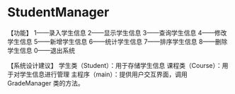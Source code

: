 # StudentManager
【功能】
1——录入学生信息
2——显示学生信息
3——查询学生信息
4——修改学生信息
5——新增学生信息
6——统计学生信息
7——排序学生信息
8——删除学生信息
0——退出系统



【系统设计建议】
学生类（Student）：用于存储学生信息
课程类（Course）：用于对学生信息进行管理
主程序（main）：提供用户交互界面，调用GradeManager 类的方法。
